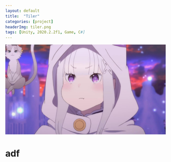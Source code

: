 ```yaml
---
layout: default
title:  "Tiler"
categories: [project]
headerImg: tiler.png
tags: [Unity, 2020.2.2f1, Game, C#]
---
```

<div class="card">
	<img src="/assets/img/icon.jpg"/>
	<div class="card-body">
		<h1>
			adf
		</h1>
	</div>
</div>